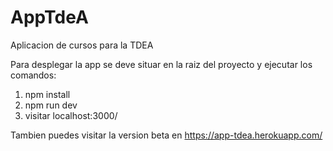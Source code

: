 # AppTdeA
Aplicacion de  cursos para la TDEA

Para desplegar la app se deve situar en la raiz del proyecto y ejecutar los comandos:

1. npm install
2. npm run dev
3. visitar localhost:3000/

Tambien puedes visitar la version beta en https://app-tdea.herokuapp.com/
